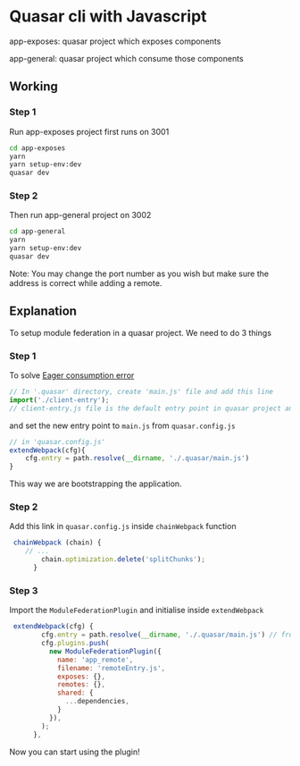 # Quasar cli with Javascript

app-exposes: quasar project which exposes components

app-general: quasar project which consume those components 

## Working
### Step 1
Run app-exposes project first runs on 3001
```bash
cd app-exposes
yarn
yarn setup-env:dev
quasar dev 
```
### Step 2
Then run app-general project on 3002
```bash
cd app-general
yarn
yarn setup-env:dev
quasar dev 
```
Note: You may change the port number as you wish but make sure the address is correct while adding a remote.

## Explanation

To setup module federation in a quasar project. We need to do 3 things

### Step 1

To solve [Eager consumption error](https://webpack.js.org/concepts/module-federation/#uncaught-error-shared-module-is-not-available-for-eager-consumption)
```javascript
// In '.quasar' directory, create 'main.js' file and add this line
import('./client-entry');
// client-entry.js file is the default entry point in quasar project and we are invoking it from main.js now
```
and set the new entry point to `main.js` from `quasar.config.js`
```javascript
// in 'quasar.config.js'
extendWebpack(cfg){
    cfg.entry = path.resolve(__dirname, './.quasar/main.js')
}
```
This way we are bootstrapping the application.

### Step 2
Add this link in `quasar.config.js` inside `chainWebpack` function
```javascript
 chainWebpack (chain) {
    // ...
        chain.optimization.delete('splitChunks');
      }
```

### Step 3
Import the `ModuleFederationPlugin` and initialise inside `extendWebpack`
```javascript
 extendWebpack(cfg) {
        cfg.entry = path.resolve(__dirname, './.quasar/main.js') // from step 1
        cfg.plugins.push(
          new ModuleFederationPlugin({
            name: 'app_remote',
            filename: 'remoteEntry.js',
            exposes: {},
            remotes: {},
            shared: {
              ...dependencies,
            }
          }),
        );
      },
```
Now you can start using the plugin!
